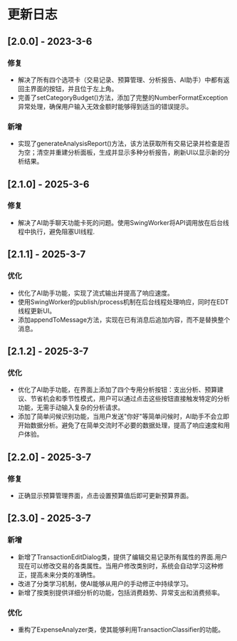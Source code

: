 # 更新日志


## [2.0.0] - 2023-3-6

### 修复

* 解决了所有四个选项卡（交易记录、预算管理、分析报告、AI助手）中都有返回主界面的按钮，并且位于左上角。
* 完善了setCategoryBudget()方法，添加了完整的NumberFormatException异常处理，确保用户输入无效金额时能够得到适当的错误提示。

### 新增
* 实现了generateAnalysisReport()方法，该方法获取所有交易记录并检查是否为空；清空并重建分析面板，生成并显示多种分析报告，刷新UI以显示新的分析结果。



## [2.1.0] - 2025-3-6

### 修复

* 解决了AI助手聊天功能卡死的问题。使用SwingWorker将API调用放在后台线程中执行，避免阻塞UI线程.



## [2.1.1] - 2025-3-7

### 优化

* 优化了AI助手功能，实现了流式输出并提高了响应速度。
* 使用SwingWorker的publish/process机制在后台线程处理响应，同时在EDT线程更新UI。
* 添加appendToMessage方法，实现在已有消息后追加内容，而不是替换整个消息。

## [2.1.2] - 2025-3-7

### 优化

* 优化了AI助手功能，在界面上添加了四个专用分析按钮：支出分析、预算建议、节省机会和季节性模式，用户可以通过点击这些按钮直接触发特定的分析功能，无需手动输入复杂的分析请求。
* 添加了简单问候识别功能，当用户发送"你好"等简单问候时，AI助手不会立即开始数据分析。避免了在简单交流时不必要的数据处理，提高了响应速度和用户体验。


## [2.2.0] - 2025-3-7

### 修复

* 正确显示预算管理界面，点击设置预算值后即可更新预算界面。


## [2.3.0] - 2025-3-7

### 新增

* 新增了TransactionEditDialog类，提供了编辑交易记录所有属性的界面.用户现在可以修改交易的各类属性。当用户修改类别时，系统会自动学习这种修正，提高未来分类的准确性。
* 改进了分类学习机制，使AI能够从用户的手动修正中持续学习。
* 新增了按类别提供详细分析的功能，包括消费趋势、异常支出和消费频率。

### 优化
* 重构了ExpenseAnalyzer类，使其能够利用TransactionClassifier的功能。
